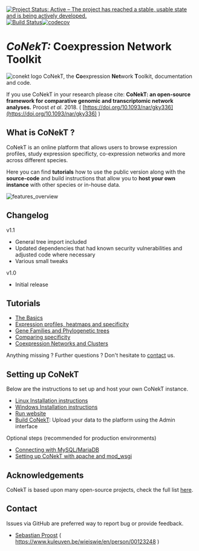 [![Project Status: Active – The project has reached a stable, usable state and is being actively developed.](https://www.repostatus.org/badges/latest/active.svg)](https://www.repostatus.org/#active)
[![Build Status](https://travis-ci.com/sepro/CoNekT.svg?token=vdYZsosSa4u8pvrap4yc&branch=master)](https://travis-ci.com/sepro/CoNekT)[![codecov](https://codecov.io/gh/sepro/CoNekT/branch/master/graph/badge.svg?token=7AtQXvFWcJ)](https://codecov.io/gh/sepro/CoNekT)

# *CoNekT:* Coexpression Network Toolkit

![conekt logo](docs/images/icon-144x144.png "Conekt Logo") CoNekT, the **Co**expression **Net**work **T**oolkit, 
documentation and code. 

If you use CoNekT in your research please cite: **CoNekT: an open-source framework for comparative genomic and transcriptomic network analyses.**
Proost *et al*. 2018. ( [https://doi.org/10.1093/nar/gky336](https://doi.org/10.1093/nar/gky336) )

What is CoNekT ?
----------------

CoNekT is an online platform that allows users to browse expression profiles, study expression specificty, co-expression
networks and more across different species.

Here you can find **tutorials** how to use the public version along with the **source-code** and build instructions that 
allow you to **host your own instance** with other species or in-house data.

![features_overview](./docs/images/feature_overview.png)

Changelog
---------

v1.1

  * General tree import included
  * Updated dependencies that had known security vulnerabilities and adjusted code where necessary
  * Various small tweaks

v1.0

  * Initial release
  
Tutorials
---------

  * [The Basics](docs/tutorials/001_basics.md)
  * [Expression profiles, heatmaps and specificity](docs/tutorials/002_expression_profiles.md)
  * [Gene Families and Phylogenetic trees](docs/tutorials/003_gene_families_trees.md)
  * [Comparing specificity](docs/tutorials/004_compare_specificity.md)
  * [Coexpression Networks and Clusters](docs/tutorials/005_coexpression_networks_clusters.md)
  
  
Anything missing ? Further questions ? Don't hesitate to [contact](mailto:sebastian.proost@gmail.com) us.

Setting up CoNekT
-----------------
Below are the instructions to set up and host your own CoNekT instance.

  * [Linux Installation instructions](docs/install_linux.md)
  * [Windows Installation instructions](docs/install_windows.md)
  * [Run website](docs/run_website.md)
  * [Build CoNekT](docs/building_conekt.md): Upload your data to the platform using the Admin interface
  
  
Optional steps (recommended for production environments)
  * [Connecting with MySQL/MariaDB](docs/connect_mysql.md)
  * [Setting up CoNekT with apache and mod_wsgi](docs/apache_wsgi.md)



Acknowledgements
----------------

CoNekT is based upon many open-source projects, check the full list [here](docs/acknowledgements.md). 


Contact
-------

Issues via GitHub are preferred way to report bug or provide feedback.

  * [Sebastian Proost](https://www.kuleuven.be/wieiswie/en/person/00123248) ( https://www.kuleuven.be/wieiswie/en/person/00123248 )
